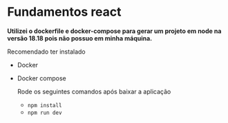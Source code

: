 # Fundamentos react

**Utilizei o dockerfile e docker-compose para gerar um projeto em node na versão 18.18 pois não possuo em minha máquina.**

Recomendado ter instalado 
- Docker
- Docker compose

  Rode os seguintes comandos após baixar a aplicação
  - ```npm install```
  - ```npm run dev```


